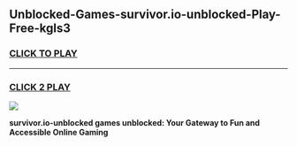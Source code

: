 
## Unblocked-Games-survivor.io-unblocked-Play-Free-kgls3
<h3>
<a href="https://premium76.site?title=survivor.io-unblocked&ref=23A">CLICK TO PLAY</a></h3>
<hr>

<h3>
<a href="https://premium76.site?title=survivor.io-unblocked&ref=23A">CLICK 2 PLAY</a>
  
</h3>

<a href="https://premium76.site?title=survivor.io-unblocked&ref=23A"><img src="https://clearcache.store/games.png"></a>


**survivor.io-unblocked games unblocked: Your Gateway to Fun and Accessible Online Gaming**
